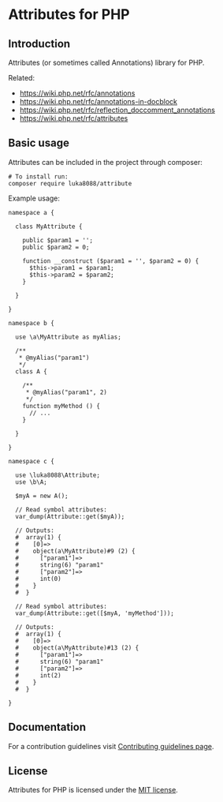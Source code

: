 
Attributes for PHP
==================


Introduction
------------

Attributes (or sometimes called Annotations) library for PHP.

Related:
- https://wiki.php.net/rfc/annotations
- https://wiki.php.net/rfc/annotations-in-docblock
- https://wiki.php.net/rfc/reflection_doccomment_annotations
- https://wiki.php.net/rfc/attributes


Basic usage
-----------

Attributes can be included in the project through composer:

    # To install run:
    composer require luka8088/attribute

Example usage:

    namespace a {

      class MyAttribute {

        public $param1 = '';
        public $param2 = 0;

        function __construct ($param1 = '', $param2 = 0) {
          $this->param1 = $param1;
          $this->param2 = $param2;
        }

      }

    }

    namespace b {

      use \a\MyAttribute as myAlias;

      /**
       * @myAlias("param1")
       */
      class A {

        /**
         * @myAlias("param1", 2)
         */
        function myMethod () {
          // ...
        }

      }

    }

    namespace c {

      use \luka8088\Attribute;
      use \b\A;

      $myA = new A();

      // Read symbol attributes:
      var_dump(Attribute::get($myA));

      // Outputs:
      #  array(1) {
      #    [0]=>
      #    object(a\MyAttribute)#9 (2) {
      #      ["param1"]=>
      #      string(6) "param1"
      #      ["param2"]=>
      #      int(0)
      #    }
      #  }

      // Read symbol attributes:
      var_dump(Attribute::get([$myA, 'myMethod']));

      // Outputs:
      #  array(1) {
      #    [0]=>
      #    object(a\MyAttribute)#13 (2) {
      #      ["param1"]=>
      #      string(6) "param1"
      #      ["param2"]=>
      #      int(2)
      #    }
      #  }

    }


Documentation
-------------

For a contribution guidelines visit [Contributing guidelines page](/contributing.md).


License
-------

Attributes for PHP is licensed under the [MIT license](/license.txt).
